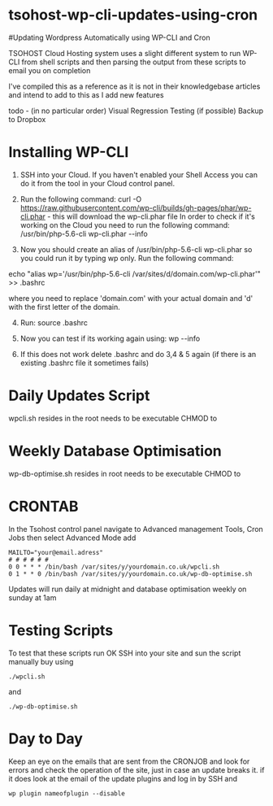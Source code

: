 # tsohost-wp-cli-updates-using-cron
#Updating Wordpress Automatically using WP-CLI and Cron

TSOHOST Cloud Hosting system uses a slight different system to run WP-CLI from shell scripts and then parsing the output from these scripts to email you on completion

I've compiled this as a reference as it is not in their knowledgebase articles and intend to add to this as I add new features

todo - (in no particular order)
Visual Regression Testing (if possible)
Backup to Dropbox


# Installing WP-CLI 

1. SSH into your Cloud. If you haven't enabled your Shell Access you can do it from the tool in your Cloud control panel.
2. Run the following command:
curl -O https://raw.githubusercontent.com/wp-cli/builds/gh-pages/phar/wp-cli.phar   -  this will download the wp-cli.phar file
In order to check if it's working on the Cloud you need to run the following command:
/usr/bin/php-5.6-cli wp-cli.phar --info

3. Now you should create an alias of /usr/bin/php-5.6-cli wp-cli.phar so you could run it by typing wp only.
Run the following command:

echo "alias wp='/usr/bin/php-5.6-cli /var/sites/d/domain.com/wp-cli.phar'" >> .bashrc  

where you need to replace 'domain.com' with your actual domain and 'd' with the first letter of the domain.

4. Run: source .bashrc

5. Now you can test if its working again using: wp --info

6. If this does not work delete .bashrc and do 3,4 & 5 again (if there is an existing .bashrc file it sometimes fails)

# Daily Updates Script

wpcli.sh
resides in the root needs to be executable CHMOD to 

# Weekly Database Optimisation

wp-db-optimise.sh
resides in root needs to be executable CHMOD to 

# CRONTAB

In the Tsohost control panel navigate to Advanced management Tools, Cron Jobs
then select Advanced Mode
add
```
MAILTO="your@email.adress"
# # # # # #
0 0 * * * /bin/bash /var/sites/y/yourdomain.co.uk/wpcli.sh
0 1 * * 0 /bin/bash /var/sites/y/yourdomain.co.uk/wp-db-optimise.sh
```
Updates will run daily at midnight and database optimisation weekly on sunday at 1am

# Testing Scripts

To test that these scripts run OK SSH into your site and sun the script manually buy using 
```
./wpcli.sh
```
and
```
./wp-db-optimise.sh
```

# Day to Day
Keep an eye on the emails that are sent from the CRONJOB and look for errors and check the operation of the site, just in case an update breaks it. if it does look at the email of the update plugins and log in by SSH and 
```
wp plugin nameofplugin --disable
```
